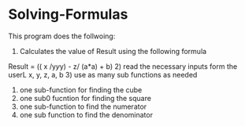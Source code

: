 # Solving-Formulas
This program does the follwoing:
1) Calculates the value of Result using the following formula

  Result = (( x /y*y*y) - z/ (a*a) + b)
2) read  the necessary inputs form the userL
  x, y, z, a, b
3) use as many sub functions as needed
  1) one sub-function for finding the cube
  2) one sub0 fucntion for finding the square
  3) one sub-function to find the numerator
  4) one sub function to find the denominator
